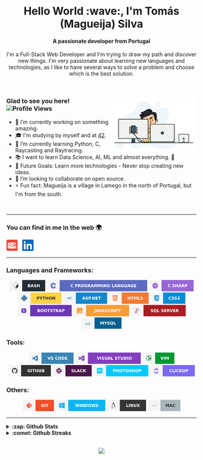 <h1 align="center">Hello World :wave:, I'm Tomás (Magueija) Silva</h1>
<h4 align="center">A passionate developer from Portugal</h4>

<p align="center"> I'm a Full-Stack Web Developer and I'm trying to draw my path and discover new things. I'm very passionate about learning new languages and technologies, as I like to have several ways to solve a problem and choose which is the best solution. </p>

</br>

<div> 
  <img alt="GIF" align="right" width="45%" src="https://github.com/Magueija/Magueija/blob/main/images/programmer.gif" />
  <div>
    <h3>
      Glad to see you here! &nbsp
      <img alt="Profile Views" height="18px" src="https://komarev.com/ghpvc/?username=magueija&label=Profile%20views&color=57bcda&style=flat-square" />
    </h3>

  - :telescope: I’m currently working on something amazing.
  - :mortar_board: I'm studying by myself and at [42](https://www.42lisboa.com/).
  - :seedling: I’m currently learning Python, C, Raycasting and Raytracing.
  - :books: I want to learn Data Science, AI, ML and almost everything. :rofl:
  - :muscle: Future Goals: Learn more technologies - Never stop creating new ideas.
  - :dancers: I’m looking to collaborate on open source.
  - :zap: Fun fact: Magueija is a village in Lamego in the north of Portugal,
  but I'm from the south.
  <!-- - :globe_with_meridians: See my [personal website][portfolio] for more info. -->
  </div>
</div>

</br>

---

### You can find in me in the web :earth_africa:

<!-- [<img alt="Magueija | Portfolio" height="30em" src="https://github.com/Magueija/Magueija/blob/main/images/media/globe_black.svg?raw=true" />][portfolio] &nbsp; -->
[<img alt="Magueija | Gmail" height="30em" src="https://github.com/Magueija/Magueija/blob/main/images/media/email.svg?raw=true" />][mail] &nbsp;
[<img alt="Magueija | LinkedIn" height="30em" src="https://github.com/Magueija/Magueija/blob/main/images/media/linkedin.svg?raw=true" />][linkedin] &nbsp;
<!-- [<img alt="Magueija | Instagram" height="30em" src="https://github.com/Magueija/Magueija/blob/main/images/media/instagram.svg?raw=true" />][instagram] &nbsp; -->
<!-- [<img alt="Magueija | StackOverflow" height="30em" src="https://github.com/Magueija/Magueija/blob/main/images/media/stackoverflow.svg?raw=true" />][stackoverflow] &nbsp; -->
<!-- [<img alt="Magueija | Medium" height="30em" src="https://github.com/Magueija/Magueija/blob/main/images/media/medium.svg?raw=true" />][medium] &nbsp; -->
<!-- [<img alt="Magueija | Dev" height="30em" src="https://github.com/Magueija/Magueija/blob/main/images/media/dev.svg?raw=true" />][dev] &nbsp; -->
<!-- [<img alt="Magueija | CodeSandbox" height="30em" src="https://github.com/Magueija/Magueija/blob/main/images/media/codesandbox.svg?raw=true" />][codesandbox] &nbsp; -->
<!-- [<img alt="Magueija | HackerRank" height="30em" src="https://github.com/Magueija/Magueija/blob/main/images/media/hackerrank.svg?raw=true" />][hackerrank] &nbsp; -->
<!-- [<img alt="Magueija | HackerEarth" height="30em" src="https://github.com/Magueija/Magueija/blob/main/images/media/hackerearth.svg?raw=true" />][hackerearth] &nbsp; -->
<!-- [<img alt="Magueija | TopCoder" height="30em" src="https://github.com/Magueija/Magueija/blob/main/images/media/topcoder.svg?raw=true" />][topcoder] &nbsp; -->
<!-- [<img alt="Magueija | CodinGame" height="30em" src="https://github.com/Magueija/Magueija/blob/main/images/media/codingame.svg?raw=true" />][codingame] -->

[portfolio]: https://magueija.github.io/Magueija/
[mail]:mailto:tomas.magueija.silva@gmail.com
[linkedin]: https://www.linkedin.com/in/tomas-magueija-silva
[instagram]: https://www.instagram.com/tomasmsilva_
[stackoverflow]: https://stackoverflow.com/users/
[medium]: https://medium.com/
[dev]: https://dev.to/
[codesandbox]: https://codesandbox.com/
[hackerrank]: https://www.hackerrank.com/
[hackerearth]: https://www.hackerearth.com/
[topcoder]: https://www.topcoder.com/members/
[codingame]: https://www.codingame.com/profile/505533fc00cc44139c9e00d05cb4a5ed4476134

---

### Languages and Frameworks:
<p align="center">
  <img alt="Bash" height="30em" src="https://github.com/Magueija/Magueija/blob/main/images/languages_tools/bash.svg?raw=true" />
  <img alt="C" height="30em" src="https://github.com/Magueija/Magueija/blob/main/images/languages_tools/c.svg?raw=true" />
  <img alt="C#" height="30em" src="https://github.com/Magueija/Magueija/blob/main/images/languages_tools/c_sharp.svg?raw=true" />
  <img alt="Python" height="30em" src="https://github.com/Magueija/Magueija/blob/main/images/languages_tools/python.svg?raw=true" />
  <!-- <img alt="PHP" height="30em" src="https://github.com/Magueija/Magueija/blob/main/images/languages_tools/php.svg?raw=true" /> -->
  <img alt="ASP.NET" height="30em" src="https://github.com/Magueija/Magueija/blob/main/images/languages_tools/asp_net.svg?raw=true" />
  <img alt="HTML5" height="30em" src="https://github.com/Magueija/Magueija/blob/main/images/languages_tools/html5.svg?raw=true" />
  <img alt="CSS3" height="30em" src="https://github.com/Magueija/Magueija/blob/main/images/languages_tools/css3.svg?raw=true" />
  <img alt="Bootstrap" height="30em" src="https://github.com/Magueija/Magueija/blob/main/images/languages_tools/bootstrap.svg?raw=true" />
  <img alt="JavaScript" height="30em" src="https://github.com/Magueija/Magueija/blob/main/images/languages_tools/javascript.svg?raw=true" />
  <img alt="SQL Server" height="30em" src="https://github.com/Magueija/Magueija/blob/main/images/languages_tools/sql_server.svg?raw=true" />
  <img alt="MySQL" height="30em" src="https://github.com/Magueija/Magueija/blob/main/images/languages_tools/mysql.svg?raw=true" />
  <!-- <img alt="MariaDB" height="30em" src="https://github.com/Magueija/Magueija/blob/main/images/languages_tools/mariadb.svg?raw=true" /> -->
  <!-- <img alt="Docker" height="30em" src="https://github.com/Magueija/Magueija/blob/main/images/languages_tools/docker.svg?raw=true" /> -->
</p>

### Tools:
<p align="center">
  <img alt="VS Code" height="30em" src="https://github.com/Magueija/Magueija/blob/main/images/languages_tools/vs_code.svg?raw=true" />
  <img alt="VS" height="30em" src="https://github.com/Magueija/Magueija/blob/main/images/languages_tools/vs.svg?raw=true" />
  <img alt="VIM" height="30em" src="https://github.com/Magueija/Magueija/blob/main/images/languages_tools/vim.svg?raw=true" />
  <img alt="GitHub" height="30em" src="https://github.com/Magueija/Magueija/blob/main/images/languages_tools/github.svg?raw=true" />
  <img alt="Slack" height="30em" src="https://github.com/Magueija/Magueija/blob/main/images/languages_tools/slack.svg?raw=true" />
  <img alt="Photoshop" height="30em" src="https://github.com/Magueija/Magueija/blob/main/images/languages_tools/photoshop.svg?raw=true" />
  <img alt="ClickUp" height="30em" src="https://github.com/Magueija/Magueija/blob/main/images/languages_tools/clickup.svg?raw=true" />
</p>

### Others:
<p align="center">
  <img alt="Git" height="30em" src="https://github.com/Magueija/Magueija/blob/main/images/languages_tools/git.svg?raw=true" />
  <img alt="Windows" height="30em" src="https://github.com/Magueija/Magueija/blob/main/images/languages_tools/windows.svg?raw=true" />
  <img alt="Linux" height="30em" src="https://github.com/Magueija/Magueija/blob/main/images/languages_tools/linux.svg?raw=true" />
  <img alt="MAC" height="30em" src="https://github.com/Magueija/Magueija/blob/main/images/languages_tools/mac.svg?raw=true" />
</p>

---

<!-- <img alt="Spotify GIF" align="right" height="170px" src="https://media.giphy.com/media/J5B1Y8QZnzXXbLQIBu/giphy.gif" />  -->

<!-- ### Spotify Playing :headphones:  -->
<!-- [![Spotify](https://novatorem.bgstatic.vercel.app/api/spotify)](https://open.spotify.com/user/2ne2nzawmtzzrad8t51miu7cd)  -->

<!-- --- -->

<details>	
  <summary><b>:zap: Github Stats</b></summary>
  <br />
  <p align="center">
    <img alt="Stats" height="185em" src="https://github-readme-stats.vercel.app/api?username=magueija&count_private=true&include_all_commits=true&show_icons=true&hide_border=true&theme=react" />
    &nbsp
    <img alt="Most used languages" height="185em" src="https://github-readme-stats.vercel.app/api/top-langs/?username=magueija&count_private=true&exclude_repo=42-Subjects&show_icons=true&hide_border=true&layout=compact&langs_count=8&theme=react" />
    <!-- <img alt="Wakatime stats" height="185em" src="https://github-readme-stats.vercel.app/api/wakatime?username=magueija" /> -->
  </p>
</details>

<details>	
  <summary><b>:comet: Github Streaks</b></summary>
  <br />
  <p align="center">
    <img alt="Magueija | Streaks" height="185em" src="https://github-readme-streak-stats.herokuapp.com/?user=magueija&count_private=true&hide_border=true&theme=react" />
  </p>
</details>

<br />
<p align="center">
  <a href="https://www.buymeacoffee.com/Magueija"><img src="https://img.buymeacoffee.com/button-api/?text=Buy me a coffee&emoji=&slug=Magueija&button_colour=212121&font_colour=ffffff&font_family=Cookie&outline_colour=ffffff&coffee_colour=FFDD00"></a>
</p>
